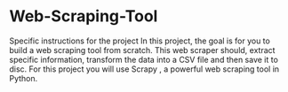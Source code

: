 # Web-Scraping-Tool
Specific instructions for the project In this project, the goal is for you to build a web scraping tool from scratch. This web scraper should, extract specific information, transform the data into a CSV file and then save it to disc.  For this project you will use   Scrapy , a powerful web scraping tool in Python.
